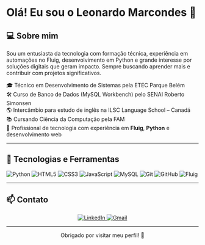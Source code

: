 <h1>Olá! Eu sou o Leonardo Marcondes 👋</h1>

## 💻 Sobre mim

<p>Sou um entusiasta da tecnologia com formação técnica, experiência em automações no Fluig, desenvolvimento em Python e grande interesse por soluções digitais que geram impacto. Sempre buscando aprender mais e contribuir com projetos significativos.</p>

🎓 Técnico em Desenvolvimento de Sistemas pela ETEC Parque Belém  
🛠️ Curso de Banco de Dados (MySQL Workbench) pelo SENAI Roberto Simonsen  
🌎 Intercâmbio para estudo de inglês na ILSC Language School – Canadá  
📚 Cursando Ciência da Computação pela FAM  
🚀 Profissional de tecnologia com experiência em **Fluig**, **Python** e desenvolvimento web  

---

## 🧠 Tecnologias e Ferramentas

![Python](https://img.shields.io/badge/-Python-3776AB?style=flat&logo=python&logoColor=white)
![HTML5](https://img.shields.io/badge/-HTML5-E34F26?style=flat&logo=html5&logoColor=white)
![CSS3](https://img.shields.io/badge/-CSS3-1572B6?style=flat&logo=css3)
![JavaScript](https://img.shields.io/badge/-JavaScript-F7DF1E?style=flat&logo=javascript&logoColor=black)
![MySQL](https://img.shields.io/badge/-MySQL-00758F?style=flat&logo=mysql)
![Git](https://img.shields.io/badge/-Git-F05032?style=flat&logo=git)
![GitHub](https://img.shields.io/badge/-GitHub-181717?style=flat&logo=github)
![Fluig](https://img.shields.io/badge/-Fluig-FF6A00?style=flat)

---

## 📫 Contato

<p align="center">
  <a href="https://www.linkedin.com/in/leonardo-marcondes-de-farias-6a8a79345" target="_blank">
    <img src="https://img.shields.io/badge/LinkedIn-0077B5?style=for-the-badge&logo=linkedin&logoColor=white" alt="LinkedIn"/>
  </a>
  <a href="mailto:seuemail@gmail.com">
    <img src="https://img.shields.io/badge/Gmail-D14836?style=for-the-badge&logo=gmail&logoColor=white" alt="Gmail"/>
  </a>
</p>

---

<p align="center">
  Obrigado por visitar meu perfil! 💙
</p>
